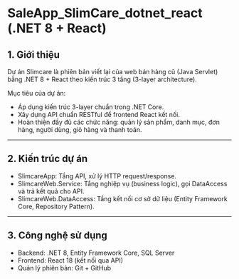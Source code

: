 # SaleApp_SlimCare_dotnet_react (.NET 8 + React)

## 1. Giới thiệu

Dự án Slimcare là phiên bản viết lại của web bán hàng cũ (Java Servlet) bằng .NET 8 + React theo kiến trúc 3 tầng (3-layer architecture).  

Mục tiêu của dự án:
- Áp dụng kiến trúc 3-layer chuẩn trong .NET Core.  
- Xây dựng API chuẩn RESTful để frontend React kết nối.  
- Hoàn thiện đầy đủ các chức năng: quản lý sản phẩm, danh mục, đơn hàng, người dùng, giỏ hàng và thanh toán.  

---

## 2. Kiến trúc dự án
- SlimcareApp: Tầng API, xử lý HTTP request/response.  
- SlimcareWeb.Service: Tầng nghiệp vụ (business logic), gọi DataAccess và trả kết quả cho API.  
- SlimcareWeb.DataAccess: Tầng kết nối cơ sở dữ liệu (Entity Framework Core, Repository Pattern).  

---

## 3. Công nghệ sử dụng
- Backend: .NET 8, Entity Framework Core, SQL Server  
- Frontend: React 18 (kết nối qua API)  
- Quản lý phiên bản: Git + GitHub  
